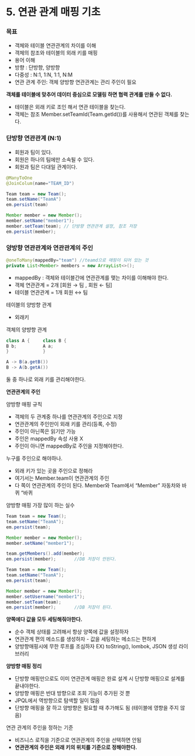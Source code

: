 # 5. 연관 관계 매핑 기초

### 목표

- 객체와 테이블 연관관계의 차이를 이해
- 객체의 참조와 테이블의 외래 키를 매핑
- 용어 이해
- 방향 : 단방향, 양방향
- 다중성 : N:1, 1:N, 1:1, N:M
- 연관 관계 주인: 객체 양방향 연관관계는 관리 주인이 필요

**객체를 테이블에 맞추어 데이터 중심으로 모델링 하면 협력 관계를 만들 수 없다.**

- 테이블은 외래 키로 조인 해서 연관 테이블을 찾는다.
- 객체는 참조 Member.setTeamId(Team.getId())를 사용해서 연관된 객체를 찾는다.

### 단방향 연관관계 (N:1)

- 회원과 팀이 있다.
- 회원은 하나의 팀에만 소속될 수 있다.
- 회원과 팀은 다대일 관계이다.

```java
@ManyToOne
@JoinColum(name="TEAM_ID")

Team team = new Team();
team.setName("TeamA")
em.persist(team)

Member member = new Member();
member.setName("member1");
member.setTeam(team); // 단방향 연관관계 설정, 참조 저장
em.persist(member);

```

### 양방향 연관관계와 연관관계의 주인

```java
@oneToMany(mappedBy="team") //teamd으로 매핑이 되어 있는 것
private List<Member> members = new ArrayList<>();
```

- mappedBy : 객체와 테이블간에 연관관계를 맺는 차이를 이해해야 한다.
- 객체 연관관계 = 2개 [회원 → 팀 , 회원 ← 팀]
- 테이블 연관관계 = 1개 회원 ↔ 팀

테이블의 양방향 관계

- 외래키

객체의 양뱡향 관계

```java
class A {     class B {
B b;          A a;
}             }

A -> B(a.getB())
B -> A(b.getA())
```

둘 중 하나로 외래 키를 관리해야한다.

**연관관계의 주인**

양방향 매핑 규칙

- 객체의 두 관계중 하나를 연관관계의 주인으로 지정
- 연관관계의 주인만이 외래 키를 관리(등록, 수정)
- 주인이 아닌쪽은 읽기만 가능
- 주인은 mappedBy 속성 사용 X
- 주인이 아니면 mappedBy로 주인을 지정해야한다.

누구를 주인으로 해야하나.

- 외래 키가 있는 곳을 주인으로 정해라
- 여기서는 Member.team이 연관관계의 주인
- 다 쪽이 연관관계의 주인이 된다. Member와 Team에서 “Member” 
자동차와 바퀴 “바퀴

양방향 매핑 가장 많이 하는 실수

```java
Team team = new Team();
team.setName("TeamA");
em.persist(team);

Member member = new Member();
member.setName("member1");

team.getMembers().add(member);
em.persist(member);       //DB 저장이 안된다.

Team team = new Team();
team.setName("TeamA");
em.persist(team);

Member member = new Member();
member.setUsername("member1");
member.setTeam(team);
em.persist(member);       //DB 저장이 된다.
```

**양쪽에다 값을 모두 세팅해줘야한다.**

- 순수 객체 상태를 고려해서 항상 양쪽에 값을 설정하자
- 연관관계 편의 메소드를 생성하자 - 값을 세팅하는 메소드는 편하게
- 양방향매핑시에 무한 루프를 조심하자
EX) toString(), lombok, JSON 생성 라이브러리

**양방향 매핑 정리**

- 단방향 매핑만으로도 이미 연관관계 매핑은 완료
설계 시 단방향 매핑으로 설계를 끝내야한다.
- 양방향 매핑은 반대 방향으로 조회 기능이 추가된 것 뿐
- JPQL에서 역방향으로 탐색할 일이 많음
- 단방향 매핑을 잘 하고 양방향은 필요할 때 추가해도 됨
(테이블에 영향을 주지 않음)

연관 관계의 주인을 정하는 기준

- 비즈니스 로직을 기준으로 연관관계의 주인을 선택하면 안됨
- **연관관계의 주인은 외래 키의 위치를 기준으로 정해야한다.**